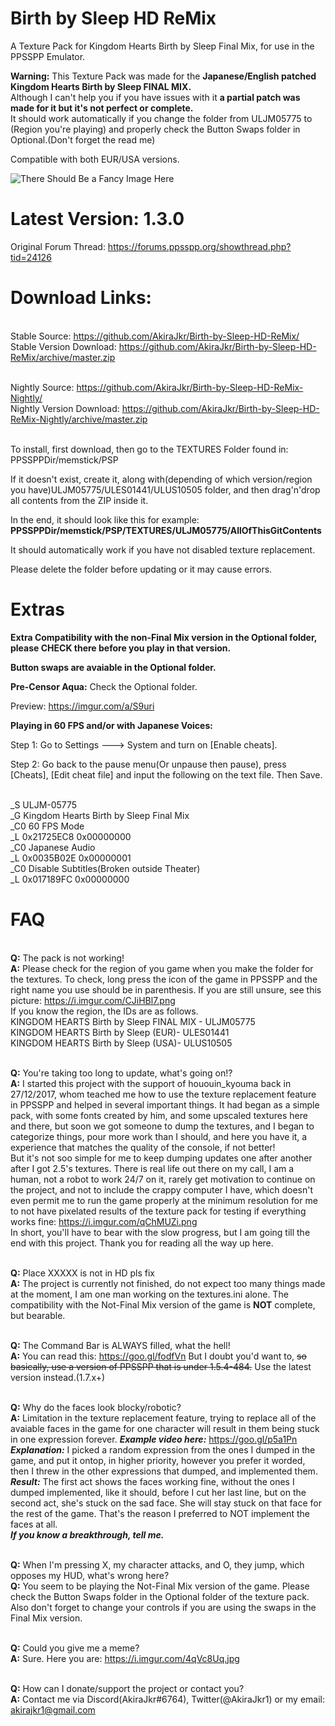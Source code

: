 # Birth by Sleep HD ReMix
A Texture Pack for Kingdom Hearts Birth by Sleep Final Mix, for use in the PPSSPP Emulator.

<b>Warning:</b>
This Texture Pack was made for the <b>Japanese/English patched Kingdom Hearts Birth by Sleep FINAL MIX.</b>
<br>Although I can't help you if you have issues with it <b>a partial patch was made for it but it's not perfect or complete.</b> 
<br>It should work automatically if you change the folder from ULJM05775 to (Region you're playing) and properly check the Button Swaps folder in Optional.(Don't forget the read me)

Compatible with both EUR/USA versions.

![There Should Be a Fancy Image Here](https://i.imgur.com/0v2XaQ1.png)

# Latest Version: 1.3.0

Original Forum Thread: https://forums.ppsspp.org/showthread.php?tid=24126

# Download Links:

<br>Stable Source: https://github.com/AkiraJkr/Birth-by-Sleep-HD-ReMix/
<br>Stable Version Download: https://github.com/AkiraJkr/Birth-by-Sleep-HD-ReMix/archive/master.zip

<br>Nightly Source: https://github.com/AkiraJkr/Birth-by-Sleep-HD-ReMix-Nightly/
<br>Nightly Version Download:  https://github.com/AkiraJkr/Birth-by-Sleep-HD-ReMix-Nightly/archive/master.zip


<br>To install, first download, then go to the TEXTURES Folder found in:
PPSSPPDir/memstick/PSP

If it doesn't exist, create it, along with(depending of which version/region you have)ULJM05775/ULES01441/ULUS10505 folder, and then drag'n'drop all contents from the ZIP inside it.

In the end, it should look like this for example: **PPSSPPDir/memstick/PSP/TEXTURES/ULJM05775/AllOfThisGitContents**

It should automatically work if you have not disabled texture replacement.

Please delete the folder before updating or it may cause errors.

# Extras

<b>Extra Compatibility with the non-Final Mix version in the Optional folder, please CHECK there before you play in that version.</b>

<b>Button swaps are avaiable in the Optional folder.</b>

<b>Pre-Censor Aqua:</b> Check the Optional folder.

Preview: https://imgur.com/a/S9uri



<b>Playing in 60 FPS and/or with Japanese Voices:</b>

Step 1: Go to Settings ---> System and turn on [Enable cheats].

Step 2: Go back to the pause menu(Or unpause then pause), press [Cheats], [Edit cheat file] and input the following on the text file. Then Save.

<br>_S ULJM-05775
<br>_G Kingdom Hearts Birth by Sleep Final Mix
<br>_C0 60 FPS Mode
<br>_L 0x21725EC8 0x00000000
<br>_C0 Japanese Audio
<br>_L 0x0035B02E 0x00000001
<br>_C0 Disable Subtitles(Broken outside Theater)
<br>_L 0x017189FC 0x00000000

# FAQ
<br><b>Q:</b> The pack is not working!
<br><b>A:</b> Please check for the region of you game when you make the folder for the textures. To check, long press the icon of the game in PPSSPP and the right name you use should be in parenthesis. If you are still unsure, see this picture: https://i.imgur.com/CJiHBl7.png
<br>If you know the region, the IDs are as follows.
<br>KINGDOM HEARTS Birth by Sleep FINAL MIX - ULJM05775
<br>KINGDOM HEARTS Birth by Sleep (EUR)- ULES01441
<br>KINGDOM HEARTS Birth by Sleep (USA)- ULUS10505

<br><b>Q:</b> You're taking too long to update, what's going on!?
<br><b>A:</b> I started this project with the support of hououin_kyouma back in 27/12/2017, whom teached me how to use the texture replacement feature in PPSSPP and helped in several important things. It had began as a simple pack, with some fonts created by him, and some upscaled textures here and there, but soon we got someone to dump the textures, and I began to categorize things, pour more work than I should, and here you have it, a experience that matches the quality of the console, if not better!
<br>But it's not soo simple for me to keep dumping updates one after another after I got 2.5's textures. There is real life out there on my call, I am a human, not a robot to work 24/7 on it, rarely get motivation to continue on the project, and not to include the crappy computer I have, which doesn't even permit me to run the game properly at the minimum resolution for me to not have pixelated results of the texture pack for testing if everything works fine: https://i.imgur.com/qChMUZi.png
<br>In short, you'll have to bear with the slow progress, but I am going till the end with this project. Thank you for reading all the way up here.

<br><b>Q:</b> Place XXXXX is not in HD pls fix
<br><b>A:</b> The project is currently not finished, do not expect too many things made at the moment, I am one man working on the textures.ini alone. The compatibility with the Not-Final Mix version of the game is **NOT** complete, but bearable.

<br><b>Q:</b> The Command Bar is ALWAYS filled, what the hell!
<br><b>A:</b> You can read this: https://goo.gl/fodfVn But I doubt you'd want to, <s>so basically, use a version of PPSSPP that is under 1.5.4-484.</s> Use the latest version instead.(1.7.x+)

<br><b>Q:</b> Why do the faces look blocky/robotic?
<br><b>A:</b> Limitation in the texture replacement feature, trying to replace all of the avaiable faces in the game for one character will result in them being stuck in one expression forever. <b><i>Example video here:</b></i> https://goo.gl/p5a1Pn
<br><b><i>Explanation:</b></i> I picked a random expression from the ones I dumped in the game, and put it ontop, in higher priority, however you prefer it worded, then I threw in the other expressions that dumped, and implemented them.
<br><b><i>Result:</b></i> The first act shows the faces working fine, without the ones I dumped implemented, like it should, before I cut her last line, but on the second act, she's stuck on the sad face. She will stay stuck on that face for the rest of the game. That's the reason I preferred to NOT implement the faces at all.
<br><b><i>If you know a breakthrough, tell me.</b></i>

<br><b>Q:</b> When I'm pressing X, my character attacks, and O, they jump, which opposes my HUD, what's wrong here?
<br><b>Q:</b> You seem to be playing the Not-Final Mix version of the game. Please check the Button Swaps folder in the Optional folder of the texture pack. Also don't forget to change your controls if you are using the swaps in the Final Mix version.

<br><b>Q:</b> Could you give me a meme?
<br><b>A:</b> Sure. Here you are: https://i.imgur.com/4qVc8Uq.jpg



<br><b>Q:</b> How can I donate/support the project or contact you?
<br><b>A:</b> Contact me via Discord(AkiraJkr#6764), Twitter(@AkiraJkr1) or my email: akirajkr1@gmail.com
